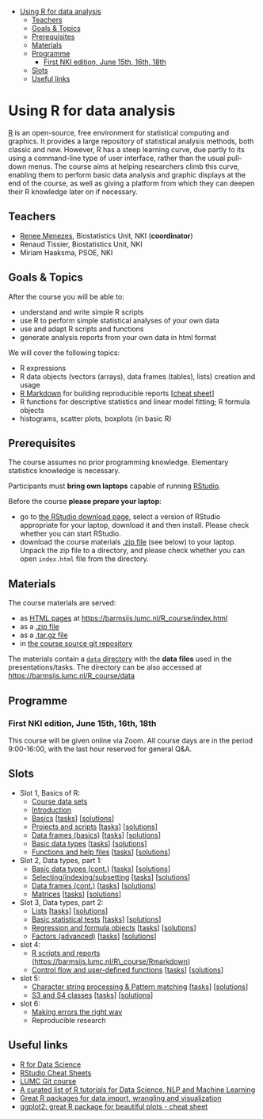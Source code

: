 -   [Using R for data analysis](#using-r-for-data-analysis)
    -   [Teachers](#teachers)
    -   [Goals & Topics](#goals-topics)
    -   [Prerequisites](#prerequisites)
    -   [Materials](#materials)
    -   [Programme](#programme)
        -   [First NKI edition, June 15th, 16th,
            18th](#first-nki-edition-june-15th-16th-18th)
    -   [Slots](#slots)
    -   [Useful links](#useful-links)

Using R for data analysis
=========================

[R](https://www.r-project.org/) is an open-source, free environment for
statistical computing and graphics. It provides a large repository of
statistical analysis methods, both classic and new. However, R has a
steep learning curve, due partly to its using a command-line type of
user interface, rather than the usual pull-down menus. The course aims
at helping researchers climb this curve, enabling them to perform basic
data analysis and graphic displays at the end of the course, as well as
giving a platform from which they can deepen their R knowledge later on
if necessary.

Teachers
--------

-   [Renee Menezes](http://www.bigstatistics.nl/renee), Biostatistics
    Unit, NKI (**coordinator**)
-   Renaud Tissier, Biostatistics Unit, NKI
-   Miriam Haaksma, PSOE, NKI

Goals & Topics
--------------

After the course you will be able to:

-   understand and write simple R scripts
-   use R to perform simple statistical analyses of your own data
-   use and adapt R scripts and functions
-   generate analysis reports from your own data in html format

We will cover the following topics:

-   R expressions
-   R data objects (vectors (arrays), data frames (tables), lists)
    creation and usage
-   [R Markdown](http://rmarkdown.rstudio.com/) for building
    reproducible reports \[[cheat
    sheet](http://www.rstudio.com/wp-content/uploads/2015/03/rmarkdown-reference.pdf)\]
-   R functions for descriptive statistics and linear model fitting; R
    formula objects
-   histograms, scatter plots, boxplots (in basic R)

Prerequisites
-------------

The course assumes no prior programming knowledge. Elementary statistics
knowledge is necessary.

Participants must **bring own laptops** capable of running
[RStudio](https://www.rstudio.com/products/rstudio/).

Before the course **please prepare your laptop**:

-   go to [the RStudio download
    page](https://www.rstudio.com/products/rstudio/download/#download),
    select a version of RStudio appropriate for your laptop, download it
    and then install. Please check whether you can start RStudio.
-   download the course materials [.zip
    file](https://barmsijs.lumc.nl/R_course/R_course.zip) (see below) to
    your laptop. Unpack the zip file to a directory, and please check
    whether you can open `index.html` file from the directory.

Materials
---------

The course materials are served:

-   as [HTML pages](https://barmsijs.lumc.nl/R_course/index.html) at
    <a href="https://barmsijs.lumc.nl/R_course/index.html" class="uri">https://barmsijs.lumc.nl/R_course/index.html</a>
-   as a [.zip file](https://barmsijs.lumc.nl/R_course/R_course.zip)
-   as a [.tar.gz file](https://barmsijs.lumc.nl/R_course/R_course.tgz)
-   in [the course source git
    repository](https://git.lumc.nl/bce_core/R_course_2016)

The materials contain a [`data`
directory](https://barmsijs.lumc.nl/R_course/data) with the **data**
**files** used in the presentations/tasks. The directory can be also
accessed at
<a href="https://barmsijs.lumc.nl/R_course/data" class="uri">https://barmsijs.lumc.nl/R_course/data</a>

Programme
---------

### First NKI edition, June 15th, 16th, 18th

This course will be given online via Zoom. All course days are in the
period 9:00-16:00, with the last hour reserved for general Q&A.

Slots
-----

-   Slot 1, Basics of R:
    -   [Course data sets](01_new2018/00_datasets.html)
    -   [Introduction](01_new2018/01_introduction.html)
    -   [Basics](01_new2018/02_basics.html)
        \[[tasks](01_new2018/02_basics.tasks.nocode.html)\]
        \[[solutions](01_new2018/02_basics.tasks.code.html)\]
    -   [Projects and scripts](01_new2018/03_projects_and_scripts.html)
        \[[tasks](01_new2018/03_projects_and_scripts.tasks.nocode.html)\]
        \[[solutions](01_new2018/03_projects_and_scripts.tasks.code.html)\]
    -   [Data frames (basics)](01_new2018/04_dataframes.html)
        \[[tasks](01_new2018/04_dataframes.tasks.nocode.html)\]
        \[[solutions](01_new2018/04_dataframes.tasks.code.html)\]
    -   [Basic data types](01_new2018/05_character_factor_basics.html)
        \[[tasks](01_new2018/05_character_factor_basics.tasks.nocode.html)\]
        \[[solutions](01_new2018/05_character_factor_basics.tasks.code.html)\]
    -   [Functions and help files](01_new2018/06_help.html)
        \[[tasks](01_new2018/06_help.tasks.nocode.html)\]
        \[[solutions](01_new2018/06_help.tasks.code.html)\]
-   Slot 2, Data types, part 1:
    -   [Basic data types
        (cont.)](02_new2018/01_basic_data_types_cont.html)
        \[[tasks](02_new2018/01_basic_data_types_cont.tasks.nocode.html)\]
        \[[solutions](02_new2018/01_basic_data_types_cont.tasks.code.html)\]
    -   [Selecting/indexing/subsetting](02_new2018/02_selecting.html)
        \[[tasks](02_new2018/02_selecting.tasks.nocode.html)\]
        \[[solutions](02_new2018/02_selecting.tasks.code.html)\]
    -   [Data frames (cont.)](02_new2018/03_data_frames.html)
        \[[tasks](02_new2018/03_data_frames.tasks.nocode.html)\]
        \[[solutions](02_new2018/03_data_frames.tasks.code.html)\]
    -   [Matrices](02_new2018/05_matrices.html)
        \[[tasks](02_new2018/05_matrices.tasks.nocode.html)\]
        \[[solutions](02_new2018/05_matrices.tasks.code.html)\]
-   Slot 3, Data types, part 2:
    -   [Lists](03_new2018/01_lists.html)
        \[[tasks](03_new2018/01_lists.tasks.nocode.html)\]
        \[[solutions](03_new2018/01_lists.tasks.code.html)\]
    -   [Basic statistical tests](03_new2018/02_S3_objects.html)
        \[[tasks](03_new2018/02_S3_objects.tasks.nocode.html)\]
        \[[solutions](03_new2018/02_S3_objects.tasks.code.html)\]
    -   [Regression and formula objects](03_new2018/03_regression.html)
        \[[tasks](03_new2018/03_regression.tasks.nocode.html)\]
        \[[solutions](03_new2018/03_regression.tasks.code.html)\]
    -   [Factors (advanced)](03_new2018/04_advanced_factors.html)
        \[[tasks](03_new2018/04_advanced_factors.tasks.nocode.html)\]
        \[[solutions](03_new2018/04_advanced_factors.tasks.code.html)\]
-   slot 4:
    -   [R scripts and reports
        (https://barmsijs.lumc.nl/R\_course/Rmarkdown)](04_new2018/02_rmarkdown.html)
    -   [Control flow and user-defined
        functions](https://barmsijs.lumc.nl/R_course/04_new2018/01_userDefinedFunctions.html)
        \[[tasks](https://barmsijs.lumc.nl/R_course/04_new2018/01_userDefinedFunctions.tasks.nocode.html)\]
        \[[solutions](https://barmsijs.lumc.nl/R_course/04_new2018/01_userDefinedFunctions.tasks.code.html)\]
-   slot 5:
    -   [Character string processing & Pattern
        matching](https://barmsijs.lumc.nl/R_course/06/character_strings.html)
        \[[tasks](https://barmsijs.lumc.nl/R_course/06/character_strings.tasks.nocode.html)\]
        \[[solutions](https://barmsijs.lumc.nl/R_course/06/character_strings.tasks.code.html)\]
    -   [S3 and S4
        classes](https://barmsijs.lumc.nl/R_course/08/s3s4.html)
        \[[tasks](https://barmsijs.lumc.nl/R_course/08/s3s4.tasks.nocode.html)\]
        \[[solutions](https://barmsijs.lumc.nl/R_course/08/s3s4.tasks.code.html)\]
-   slot 6:
    -   [Making errors the right
        way](https://barmsijs.lumc.nl/R_course/05.renee/03_makingErrors.html)
    -   Reproducible research

<!-- - [Regression](https://barmsijs.lumc.nl/R_course/07.2017/01_regression.html)
        [[tasks](https://barmsijs.lumc.nl/R_course/07.2017/01_regression.tasks.nocode.html)]
        [[solutions](https://barmsijs.lumc.nl/R_course/07.2017/01_regression.tasks.code.html)] 
    - [[Extra exercises](https://barmsijs.lumc.nl/R_course/07.2017/02_plenty.tasks.nocode.html)]
        [[solutions](https://barmsijs.lumc.nl/R_course/07.2017/02_plenty.tasks.code.html)] -->
Useful links
------------

-   [R for Data Science](http://r4ds.had.co.nz/)
-   [RStudio Cheat
    Sheets](https://www.rstudio.com/resources/cheatsheets/)
-   [LUMC Git course](https://git.lumc.nl/courses/gitcourse)
-   [A curated list of R tutorials for Data Science, NLP and Machine
    Learning](https://github.com/ujjwalkarn/DataScienceR)
-   [Great R packages for data import, wrangling and
    visualization](http://www.computerworld.com/article/2921176/business-intelligence/great-r-packages-for-data-import-wrangling-visualization.html)
-   [ggplot2: great R package for beautiful plots - cheat
    sheet](http://www.rstudio.com/wp-content/uploads/2015/12/ggplot2-cheatsheet-2.0.pdf)
